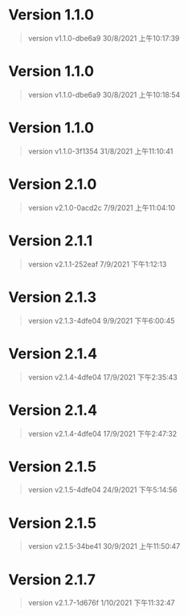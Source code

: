 
# Version 1.1.0 
 > version v1.1.0-dbe6a9 30/8/2021 上午10:17:39
# Version 1.1.0 
 > version v1.1.0-dbe6a9 30/8/2021 上午10:18:54
# Version 1.1.0 
 > version v1.1.0-3f1354 31/8/2021 上午11:10:41
# Version 2.1.0 
 > version v2.1.0-0acd2c 7/9/2021 上午11:04:10
# Version 2.1.1 
 > version v2.1.1-252eaf 7/9/2021 下午1:12:13
# Version 2.1.3 
 > version v2.1.3-4dfe04 9/9/2021 下午6:00:45
# Version 2.1.4 
 > version v2.1.4-4dfe04 17/9/2021 下午2:35:43
# Version 2.1.4 
 > version v2.1.4-4dfe04 17/9/2021 下午2:47:32
# Version 2.1.5 
 > version v2.1.5-4dfe04 24/9/2021 下午5:14:56
# Version 2.1.5 
 > version v2.1.5-34be41 30/9/2021 上午11:50:47
# Version 2.1.7 
 > version v2.1.7-1d676f 1/10/2021 下午11:32:47